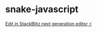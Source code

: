 # snake-javascript

[Edit in StackBlitz next generation editor ⚡️](https://stackblitz.com/~/github.com/Aquaday/snake-javascript)